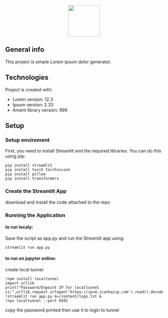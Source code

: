 <div id="header" align="center">
  <img src="https://media.giphy.com/media/M9gbBd9nbDrOTu1Mqx/giphy.gif" width="100"/>
</div>

## General info
This project is simple Lorem ipsum dolor generator.
	
## Technologies
Project is created with:
* Lorem version: 12.3
* Ipsum version: 2.33
* Ament library version: 999
	
## Setup
### Setup enviroment
First, you need to install Streamlit and the required libraries. You can do this using pip:
```
pip install streamlit
pip install torch torchvision
pip install pillow
pip install transformers
```
### Create the Streamlit App
download and install the code attached to the repo
### Running the Application
#### to run localy:
Save the script as app.py and run the Streamlit app using:
```
streamlit run app.py
```
#### to run on jupyter online:
create local tunnel
```
!npm install localtunnel
import urllib
print("Password/Enpoint IP for localtunnel is:",urllib.request.urlopen('https://ipv4.icanhazip.com').read().decode('utf8').strip("\n"))
!streamlit run app.py &>/content/logs.txt &
!npx localtunnel --port 8501
```
copy the password printed then use it to login to tunnel 
